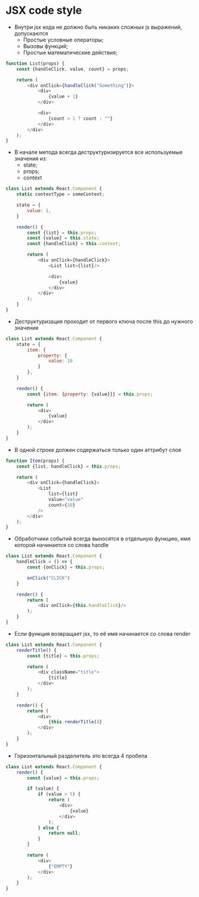 # JSX code style

* Внутри jsx кода не должно быть никаких сложных js выражений, допускаются
    * Простые условные операторы;
    * Вызовы функций;
    * Простые математические действия;

```javascript
function List(props) {
    const {handleClick, value, count} = props;

    return (
        <div onClick={handleClick("Something")}>
            <div>
                {value + 1}
            </div>

            <div>
                {count > 1 ? count : ""}
            </div>
        </div>
    );
}
```

* В начале метода всегда деструктуризируется все используемые значения из:
    * state;
    * props;
    * context

```javascript
class List extends React.Component {
    static contextType = someContext;

    state = {
        value: 1,
    }

    render() {
        const {list} = this.props;
        const {value} = this.state;
        const {handleClick} = this.context;

        return (
            <div onClick={handleClick}>
                <List list={list}/>

                <div>
                    {value}
                </div>
            </div>
        );
    }
}
```

* Деструктуризация проходит от первого ключа после this до нужного значения

```javascript
class List extends React.Component {
    state = {
        item: {
            property: {
                value: 10
            }
        },
    }

    render() {
        const {item: {property: {value}}} = this.props;

        return (
            <div>
                {value}
            </div>
        );
    }
}
```

* В одной строке должен содержаться только один аттрибут слоя

```javascript
function Item(props) {
    const {list, handleClick} = this.props;

    return (
        <div onClick={handleClick}>
            <List
                list={list}
                value="value"
                count={10}
            />
        </div>
    );
}
```

* Обработчики событий всегда выносятся в отдельную функцию, имя которой начинается со слова handle

```javascript
class List extends React.Component {
    handleClick = () => {
        const {onClick} = this.props;

        onClick("CLICK")
    }

    render() {
        return (
            <div onClick={this.handleClick}/>
        );
    }
}
```

* Если функция возвращает jsx, то её имя начинается со слова render

```javascript
class List extends React.Component {
    renderTitle() {
        const {title} = this.props;

        return (
            <div className="title">
                {title}
            </div>
        );
    }

    render() {
        return (
            <div>
                {this.renderTitle()}
            </div>
        );
    }
}
```

* Горизонтальный разделитель это всегда 4 пробела

```javascript
class List extends React.Component {
    render() {
        const {value} = this.props;

        if (value) {
            if (value > 5) {
                return (
                    <div>
                        {value}
                    </div>
                );
            } else {
                return null;
            }
        }

        return (
            <div>
                {"EMPTY"}
            </div>
        );
    }
}
```
